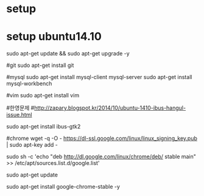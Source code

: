 # setup
# setup ubuntu14.10

sudo apt-get update && sudo apt-get upgrade -y


#git
sudo apt-get install git

#mysql
sudo apt-get install mysql-client mysql-server
sudo apt-get install mysql-workbench

#vim
sudo apt-get install vim

#한영문제
#http://zapary.blogspot.kr/2014/10/ubuntu-1410-ibus-hangul-issue.html

sudo apt-get install ibus-gtk2

#chrome
wget -q -O - https://dl-ssl.google.com/linux/linux_signing_key.pub | sudo apt-key add -

sudo sh -c 'echo "deb http://dl.google.com/linux/chrome/deb/ stable main" >> /etc/apt/sources.list.d/google.list'

sudo apt-get update 

sudo apt-get install google-chrome-stable -y


